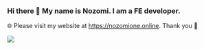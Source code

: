 ### Hi there 👋 My name is Nozomi. I am a FE developer.


🌐 Please visit my website at https://nozomione.online. Thank you 🙂 


![](https://komarev.com/ghpvc/?username=nozomione&color=lightgray)
<!--
**nozomione/nozomione** is a ✨ _special_ ✨ repository because its `README.md` (this file) appears on your GitHub profile.

![](https://komarev.com/ghpvc/?username=nozomione&color=lightgray)

Here are some ideas to get you started:

- 🔭 I’m currently working on ...
- 🌱 I’m currently learning ...
- 👯 I’m looking to collaborate on ...
- 🤔 I’m looking for help with ...
- 💬 Ask me about ...
- 📫 How to reach me: ...
- 😄 Pronouns: ...
- ⚡ Fun fact: ...
-->
